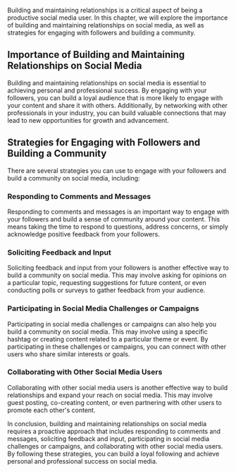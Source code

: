 
Building and maintaining relationships is a critical aspect of being a productive social media user. In this chapter, we will explore the importance of building and maintaining relationships on social media, as well as strategies for engaging with followers and building a community.

Importance of Building and Maintaining Relationships on Social Media
--------------------------------------------------------------------

Building and maintaining relationships on social media is essential to achieving personal and professional success. By engaging with your followers, you can build a loyal audience that is more likely to engage with your content and share it with others. Additionally, by networking with other professionals in your industry, you can build valuable connections that may lead to new opportunities for growth and advancement.

Strategies for Engaging with Followers and Building a Community
---------------------------------------------------------------

There are several strategies you can use to engage with your followers and build a community on social media, including:

### Responding to Comments and Messages

Responding to comments and messages is an important way to engage with your followers and build a sense of community around your content. This means taking the time to respond to questions, address concerns, or simply acknowledge positive feedback from your followers.

### Soliciting Feedback and Input

Soliciting feedback and input from your followers is another effective way to build a community on social media. This may involve asking for opinions on a particular topic, requesting suggestions for future content, or even conducting polls or surveys to gather feedback from your audience.

### Participating in Social Media Challenges or Campaigns

Participating in social media challenges or campaigns can also help you build a community on social media. This may involve using a specific hashtag or creating content related to a particular theme or event. By participating in these challenges or campaigns, you can connect with other users who share similar interests or goals.

### Collaborating with Other Social Media Users

Collaborating with other social media users is another effective way to build relationships and expand your reach on social media. This may involve guest posting, co-creating content, or even partnering with other users to promote each other's content.

In conclusion, building and maintaining relationships on social media requires a proactive approach that includes responding to comments and messages, soliciting feedback and input, participating in social media challenges or campaigns, and collaborating with other social media users. By following these strategies, you can build a loyal following and achieve personal and professional success on social media.
